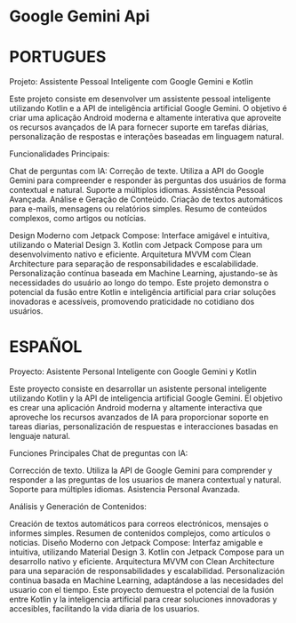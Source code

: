 # Google Gemini Api

# PORTUGUES

Projeto: Assistente Pessoal Inteligente com Google Gemini e Kotlin

Este projeto consiste em desenvolver um assistente pessoal inteligente utilizando Kotlin e a API de inteligência artificial Google Gemini. O objetivo é criar uma aplicação Android moderna e altamente interativa que aproveite os recursos avançados de IA para fornecer suporte em tarefas diárias, personalização de respostas e interações baseadas em linguagem natural.

Funcionalidades Principais:

Chat de perguntas com IA:
Correção de texte.
Utiliza a API do Google Gemini para compreender e responder às perguntas dos usuários de forma contextual e natural.
Suporte a múltiplos idiomas.
Assistência Pessoal Avançada.
Análise e Geração de Conteúdo.
Criação de textos automáticos para e-mails, mensagens ou relatórios simples.
Resumo de conteúdos complexos, como artigos ou notícias.

Design Moderno com Jetpack Compose:
Interface amigável e intuitiva, utilizando o Material Design 3.
Kotlin com Jetpack Compose para um desenvolvimento nativo e eficiente.
Arquitetura MVVM com Clean Architecture para separação de responsabilidades e escalabilidade.
Personalização contínua baseada em Machine Learning, ajustando-se às necessidades do usuário ao longo do tempo.
Este projeto demonstra o potencial da fusão entre Kotlin e inteligência artificial para criar soluções inovadoras e acessíveis, promovendo praticidade no cotidiano dos usuários.

# ESPAÑOL

Proyecto: Asistente Personal Inteligente con Google Gemini y Kotlin

Este proyecto consiste en desarrollar un asistente personal inteligente utilizando Kotlin y la API de inteligencia artificial Google Gemini. El objetivo es crear una aplicación Android moderna y altamente interactiva que aproveche los recursos avanzados de IA para proporcionar soporte en tareas diarias, personalización de respuestas e interacciones basadas en lenguaje natural.

Funciones Principales
Chat de preguntas con IA:

Corrección de texto.
Utiliza la API de Google Gemini para comprender y responder a las preguntas de los usuarios de manera contextual y natural.
Soporte para múltiples idiomas.
Asistencia Personal Avanzada.

Análisis y Generación de Contenidos:

Creación de textos automáticos para correos electrónicos, mensajes o informes simples.
Resumen de contenidos complejos, como artículos o noticias.
Diseño Moderno con Jetpack Compose:
Interfaz amigable e intuitiva, utilizando Material Design 3.
Kotlin con Jetpack Compose para un desarrollo nativo y eficiente.
Arquitectura MVVM con Clean Architecture para una separación de responsabilidades y escalabilidad.
Personalización continua basada en Machine Learning, adaptándose a las necesidades del usuario con el tiempo.
Este proyecto demuestra el potencial de la fusión entre Kotlin y la inteligencia artificial para crear soluciones innovadoras y accesibles, facilitando la vida diaria de los usuarios.
